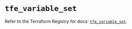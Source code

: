# `tfe_variable_set`

Refer to the Terraform Registry for docs: [`tfe_variable_set`](https://registry.terraform.io/providers/hashicorp/tfe/0.65.0/docs/resources/variable_set).
